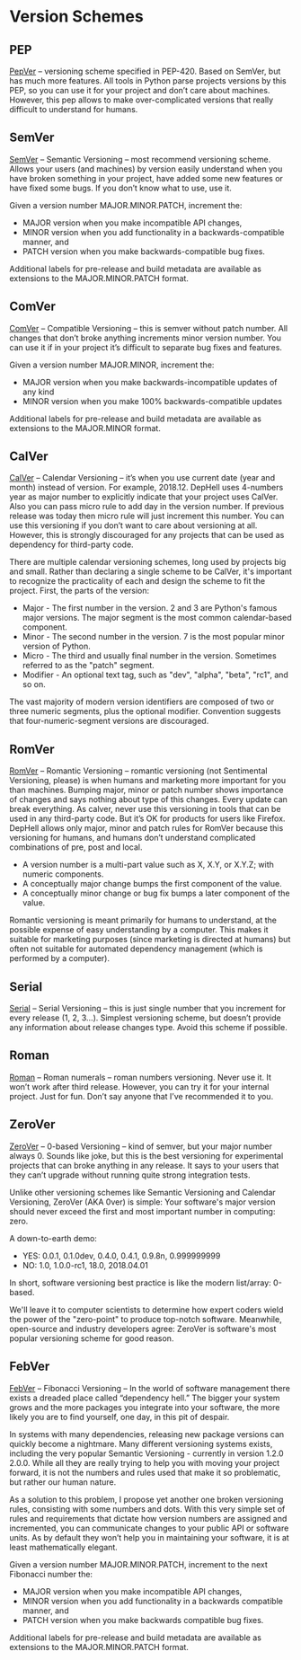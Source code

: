 # Version Schemes

## PEP

[PepVer](https://www.python.org/dev/peps/pep-0440/#version-scheme) – versioning scheme specified in PEP-420. Based on SemVer, but has much more features. All tools in Python  parse projects versions by this PEP, so you can use it for your project and don’t care about machines. However, this pep allows to make over-complicated versions that really difficult to understand for humans.

## SemVer

[SemVer](https://semver.org/) – Semantic Versioning – most recommend versioning scheme. Allows your users (and machines) by version easily understand when you have broken something in your project, have added some new features or have fixed some bugs. If you don’t know what to use, use it.

Given a version number MAJOR.MINOR.PATCH, increment the:

* MAJOR version when you make incompatible API changes,
* MINOR version when you add functionality in a backwards-compatible manner, and
* PATCH version when you make backwards-compatible bug fixes.

Additional labels for pre-release and build metadata are available as extensions to the MAJOR.MINOR.PATCH format.

## ComVer

[ComVer](https://gitlab.com/staltz/comver) – Compatible Versioning – this is semver without patch number. All changes that don’t broke anything increments minor version number. You can use it if in your project it’s difficult to separate bug fixes and features.

Given a version number MAJOR.MINOR, increment the:

* MAJOR version when you make backwards-incompatible updates of any kind
* MINOR version when you make 100% backwards-compatible updates

Additional labels for pre-release and build metadata are available as extensions to the MAJOR.MINOR format.

## CalVer

[CalVer](https://calver.org) – Calendar Versioning – it’s when you use current date (year and month) instead of version. For example, 2018.12. DepHell uses 4-numbers year as major number to explicitly indicate that your project uses CalVer. Also you can pass micro rule to add day in the version number. If previous release was today then micro rule will just increment this number. You can use this versioning if you don’t want to care about versioning at all. However, this is strongly discouraged for any projects that can be used as dependency for third-party code.

There are multiple calendar versioning schemes, long used by projects big and small. Rather than declaring a single scheme to be CalVer, it's important to recognize the practicality of each and design the scheme to fit the project. First, the parts of the version:

* Major - The first number in the version. 2 and 3 are Python's famous major versions. The major segment is the most common calendar-based component.
* Minor - The second number in the version. 7 is the most popular minor version of Python.
* Micro - The third and usually final number in the version. Sometimes referred to as the "patch" segment.
* Modifier - An optional text tag, such as "dev", "alpha", "beta", "rc1", and so on.

The vast majority of modern version identifiers are composed of two or three numeric segments, plus the optional modifier. Convention suggests that four-numeric-segment versions are discouraged.

## RomVer

[RomVer](https://dafoster.net/articles/2015/03/14/semantic-versioning-vs-romantic-versioning/) – Romantic Versioning – romantic versioning (not Sentimental Versioning, please) is when humans and marketing more important for you than machines. Bumping major, minor or patch number shows importance of changes and says nothing about type of this changes. Every update can break everything. As calver, never use this versioning in tools that can be used in any third-party code. But it’s OK for products for users like Firefox. DepHell allows only major, minor and patch rules for RomVer because this versioning for humans, and humans don’t understand complicated combinations of pre, post and local.

* A version number is a multi-part value such as X, X.Y, or X.Y.Z; with numeric components.
* A conceptually major change bumps the first component of the value.
* A conceptually minor change or bug fix bumps a later component of the value.

Romantic versioning is meant primarily for humans to understand, at the possible expense of easy understanding by a computer. This makes it suitable for marketing purposes (since marketing is directed at humans) but often not suitable for automated dependency management (which is performed by a computer).

## Serial

[Serial](https://packaging.python.org/guides/distributing-packages-using-setuptools/#serial-versioning) – Serial Versioning – this is just single number that you increment for every release (1, 2, 3…). Simplest versioning scheme, but doesn’t provide any information about release changes type. Avoid this scheme if possible.

## Roman

[Roman](https://en.wikipedia.org/wiki/Roman_numerals) – Roman numerals – roman numbers versioning. Never use it. It won’t work after third release. However, you can try it for your internal project. Just for fun. Don’t say anyone that I’ve recommended it to you.

## ZeroVer

[ZeroVer](https://0ver.org/) – 0-based Versioning – kind of semver, but your major number always 0. Sounds like joke, but this is the best versioning for experimental projects that can broke anything in any release. It says to your users that they can’t upgrade without running quite strong integration tests.

Unlike other versioning schemes like Semantic Versioning and Calendar Versioning, ZeroVer (AKA 0ver) is simple: Your software's major version should never exceed the first and most important number in computing: zero.

A down-to-earth demo:

* YES: 0.0.1, 0.1.0dev, 0.4.0, 0.4.1, 0.9.8n, 0.999999999
* NO: 1.0, 1.0.0-rc1, 18.0, 2018.04.01

In short, software versioning best practice is like the modern list/array: 0-based.

We'll leave it to computer scientists to determine how expert coders wield the power of the "zero-point" to produce top-notch software. Meanwhile, open-source and industry developers agree: ZeroVer is software's most popular versioning scheme for good reason.

## FebVer

[FebVer](https://fibver.org/) – Fibonacci Versioning – In the world of software management there exists a dreaded place called “dependency hell.” The bigger your system grows and the more packages you integrate into your software, the more likely you are to find yourself, one day, in this pit of despair.

In systems with many dependencies, releasing new package versions can quickly become a nightmare. Many different versioning systems exists, including the very popular Semantic Versioning - currently in version 1.2.0 2.0.0. While all they are really trying to help you with moving your project forward, it is not the numbers and rules used that make it so problematic, but rather our human nature.

As a solution to this problem, I propose yet another one broken versioning rules, consisting with some numbers and dots. With this very simple set of rules and requirements that dictate how version numbers are assigned and incremented, you can communicate changes to your public API or software units. As by default they won’t help you in maintaining your software, it is at least mathematically elegant.

Given a version number MAJOR.MINOR.PATCH, increment to the next Fibonacci number the:

* MAJOR version when you make incompatible API changes,
* MINOR version when you add functionality in a backwards compatible manner, and
* PATCH version when you make backwards compatible bug fixes.

Additional labels for pre-release and build metadata are available as extensions to the MAJOR.MINOR.PATCH format.
